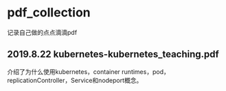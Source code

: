 # pdf_collection
记录自己做的点点滴滴pdf

## 2019.8.22  kubernetes-kubernetes_teaching.pdf
介绍了为什么使用kubernetes，container runtimes，pod，replicationController，Service和nodeport概念。
